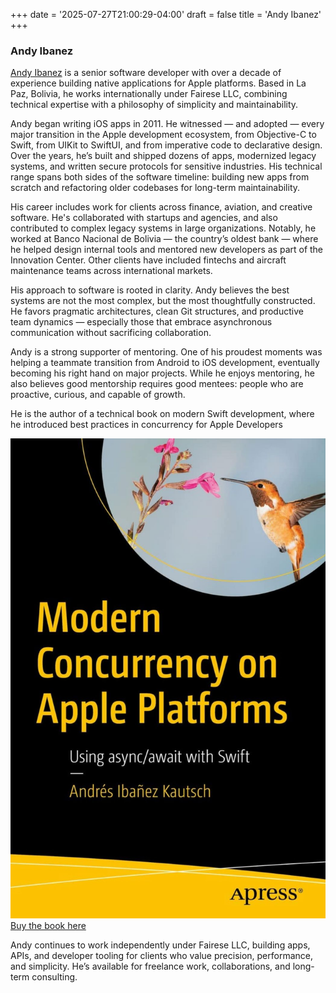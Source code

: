 +++
date = '2025-07-27T21:00:29-04:00'
draft = false
title = 'Andy Ibanez'
+++

### Andy Ibanez

[Andy Ibanez](https://andyibanez.com) is a senior software developer with over a decade of experience building native applications for Apple platforms. Based in La Paz, Bolivia, he works internationally under Fairese LLC, combining technical expertise with a philosophy of simplicity and maintainability.

Andy began writing iOS apps in 2011. He witnessed — and adopted — every major transition in the Apple development ecosystem, from Objective-C to Swift, from UIKit to SwiftUI, and from imperative code to declarative design. Over the years, he’s built and shipped dozens of apps, modernized legacy systems, and written secure protocols for sensitive industries. His technical range spans both sides of the software timeline: building new apps from scratch and refactoring older codebases for long-term maintainability.

His career includes work for clients across finance, aviation, and creative software. He's collaborated with startups and agencies, and also contributed to complex legacy systems in large organizations. Notably, he worked at Banco Nacional de Bolivia — the country’s oldest bank — where he helped design internal tools and mentored new developers as part of the Innovation Center. Other clients have included fintechs and aircraft maintenance teams across international markets.

His approach to software is rooted in clarity. Andy believes the best systems are not the most complex, but the most thoughtfully constructed. He favors pragmatic architectures, clean Git structures, and productive team dynamics — especially those that embrace asynchronous communication without sacrificing collaboration.

Andy is a strong supporter of mentoring. One of his proudest moments was helping a teammate transition from Android to iOS development, eventually becoming his right hand on major projects. While he enjoys mentoring, he also believes good mentorship requires good mentees: people who are proactive, curious, and capable of growth.

He is the author of a technical book on modern Swift development, where he introduced best practices in concurrency for Apple Developers

![Modern Concurrency on Apple Platforms](/images/async_await_book_cover.jpeg)
[Buy the book here](swiftasyncbook.com/)

Andy continues to work independently under Fairese LLC, building apps, APIs, and developer tooling for clients who value precision, performance, and simplicity. He’s available for freelance work, collaborations, and long-term consulting.